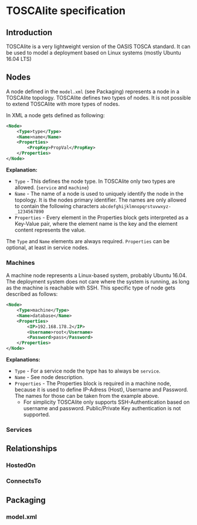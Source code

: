 # TOSCAlite specification

## Introduction

TOSCAlite is a very lightweight version of the OASIS TOSCA standard. It can be used to model a deployment based on Linux systems (mostly Ubuntu 16.04 LTS) 

## Nodes

A node defined in the ``model.xml`` (see Packaging) represents a node in a TOSCAlite topology. 
TOSCAlite defines two types of nodes. It is not possible to extend TOSCAlite with more types of nodes.

In XML a node gets defined as following:

```XML
<Node>
    <Type>type</Type>
    <Name>name</Name>
    <Properties>
        <PropKey>PropVal</PropKey>
    </Properties>
</Node>
```
**Explanation:**
* ``Type`` - This defines the node type. In TOSCAlite only two types are allowed. (``service`` and ``machine``)
* ``Ǹame`` - The name of a node is used to uniquely identify the node in the topology. It is the nodes primary identifier. The names are only allowed to contain the following characters ``abcdefghijklmnopqrstuvwxyz-_1234567890``
* ``Properties`` -  Every element in the Properties block gets interpreted as a Key-Value pair, where the element name is the key and the element content represents the value.

The ``Type`` and ``Name`` elements are always required. ``Properties`` can be optional, at least in service nodes.

### Machines

A machine node represents a Linux-based system, probably Ubuntu 16.04. The deployment system does not care where the system is running, as long as the machine is reachable with SSH.
This specific type of node gets described as follows:
```XML
<Node>
    <Type>machine</Type>
    <Name>database</Name>
    <Properties>
        <IP>192.168.178.2</IP>
        <Username>root</Username>
        <Password>pass</Password>
    </Properties>
</Node>
```
**Explanations:** 
* ``Type`` - For a service node the type has to always be ``service``.
* `Name` - See node description.
* `Properties` - The Properties block is required in a machine node, because it is used to define IP-Adress (Host), Username and Password. The names for those can be taken from the example above.
    * For simplicity TOSCAlite only supports SSH-Authentication based on username and password. Public/Private Key authentication is not supported.


### Services

## Relationships

### HostedOn

### ConnectsTo

## Packaging

### model.xml
